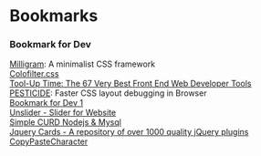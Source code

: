 # Bookmarks
### Bookmark for Dev  
[Milligram](http://milligram.github.io/index.html): A minimalist CSS framework  
[Colofilter.css](http://lukyvj.github.io/colofilter.css/)  
[Tool-Up Time: The 67 Very Best Front End Web Developer Tools](http://blog.debugme.eu/front-end-web-developer-tools/)  
[PESTICIDE](http://pesticide.io/): Faster CSS layout debugging in Browser  
[Bookmark for Dev 1](https://github.com/IonicaBizau/gridly)  
[Unslider - Slider for Website](http://unslider.com/)  
[Simple CURD Nodejs & Mysql](http://teknosains.com/i/simple-crud-nodejs-mysql)  
[Jquery Cards - A repository of over 1000 quality jQuery plugins](http://jquerycards.com/)  
[CopyPasteCharacter](http://www.copypastecharacter.com/all-characters)  

